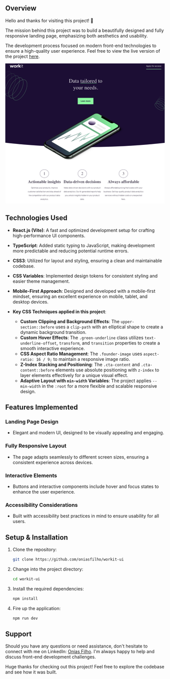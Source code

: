 ## Overview

Hello and thanks for visiting this project! 🎉

The mission behind this project was to build a beautifully designed and fully responsive landing page, emphasizing both aesthetics and usability.

The development process focused on modern front-end technologies to ensure a high-quality user experience. Feel free to view the live version of the project [here](https://workit-oniasfilho.netlify.app/).

![page screenshot](image.png)

## Technologies Used

- **React.js (Vite)**: A fast and optimized development setup for crafting high-performance UI components.

- **TypeScript**: Added static typing to JavaScript, making development more predictable and reducing potential runtime errors.

- **CSS3**: Utilized for layout and styling, ensuring a clean and maintainable codebase.

- **CSS Variables**: Implemented design tokens for consistent styling and easier theme management.

- **Mobile-First Approach**: Designed and developed with a mobile-first mindset, ensuring an excellent experience on mobile, tablet, and desktop devices.

- **Key CSS Techniques applied in this project**:
  - **Custom Clipping and Background Effects**: The `upper-section::before` uses a `clip-path` with an elliptical shape to create a dynamic background transition.
  - **Custom Hover Effects**: The `.green-underline` class utilizes `text-underline-offset`, `transform`, and `transition` properties to create a smooth interactive experience.
  - **CSS Aspect Ratio Management**: The `.founder-image` uses `aspect-ratio: 16 / 9;` to maintain a responsive image ratio.
  - **Z-Index Stacking and Positioning**: The `.cta-content` and `.cta-content::before` elements use absolute positioning with `z-index` to layer elements effectively for a unique visual effect.
  - **Adaptive Layout with `min-width` Variables**: The project applies `--min-width` in the `:root` for a more flexible and scalable responsive design.

## Features Implemented

### Landing Page Design

- Elegant and modern UI, designed to be visually appealing and engaging.

### Fully Responsive Layout

- The page adapts seamlessly to different screen sizes, ensuring a consistent experience across devices.

### Interactive Elements

- Buttons and interactive components include hover and focus states to enhance the user experience.

### Accessibility Considerations

- Built with accessibility best practices in mind to ensure usability for all users.

## Setup & Installation

1. Clone the repository:

   ```bash
   git clone https://github.com/oniasfilho/workit-ui
   ```

2. Change into the project directory:

   ```bash
   cd workit-ui
   ```

3. Install the required dependencies:

   ```bash
   npm install
   ```

4. Fire up the application:

   ```bash
   npm run dev
   ```

## Support

Should you have any questions or need assistance, don't hesitate to connect with me on LinkedIn: [Onias Filho](https://www.linkedin.com/in/oniasfilho). I'm always happy to help and discuss front-end development challenges.

Huge thanks for checking out this project! Feel free to explore the codebase and see how it was built.
